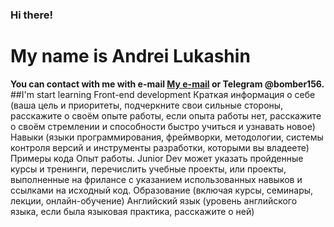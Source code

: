 ### Hi there!
# My name is Andrei Lukashin
**You can contact with me with e-mail [My e-mail](lukashinwork@gmail.com) or Telegram @bomber156.**
##I'm start learning Front-end development 
Краткая информация о себе (ваша цель и приоритеты, подчеркните свои сильные стороны, расскажите о своём опыте работы, если опыта работы нет, расскажите о своём стремлении и способности быстро учиться и узнавать новое)
Навыки (языки программирования, фреймворки, методологии, системы контроля версий и инструменты разработки, которыми вы владеете)
Примеры кода
Опыт работы. Junior Dev может указать пройденные курсы и тренинги, перечислить учебные проекты, или проекты, выполненные на фрилансе с указанием использованных навыков и ссылками на исходный код.
Образование (включая курсы, семинары, лекции, онлайн-обучение)
Английский язык (уровень английского языка, если была языковая практика, расскажите о ней)